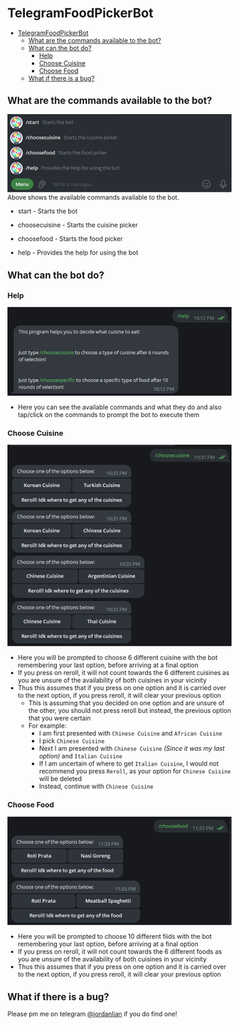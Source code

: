 # TelegramFoodPickerBot

- [TelegramFoodPickerBot](#telegramfoodpickerbot)
  - [What are the commands available to the bot?](#what-are-the-commands-available-to-the-bot)
  - [What can the bot do?](#what-can-the-bot-do)
    - [Help](#help)
    - [Choose Cuisine](#choose-cuisine)
    - [Choose Food](#choose-food)
  - [What if there is a bug?](#what-if-there-is-a-bug)

## What are the commands available to the bot?

![Screenshot](https://github.com/jordanlianhs/TeleFoodPickerBot/blob/main/pic/menu.png) </br>
Above shows the available commands available to the bot.

- start - Starts the bot

- choosecuisine - Starts the cuisine picker

- choosefood - Starts the food picker

- help - Provides the help for using the bot

## What can the bot do?

### Help

![Screenshot](https://github.com/jordanlianhs/TeleFoodPickerBot/blob/main/pic/help.png) </br>

- Here you can see the available commands and what they do and also tap/click on the commands to prompt the bot to execute them </br>

### Choose Cuisine

![Screenshot](https://github.com/jordanlianhs/TeleFoodPickerBot/blob/main/pic/choosecuisine.png) </br>

- Here you will be prompted to choose 6 different cuisine with the bot remembering your last option, before arriving at a final option
- If you press on reroll, it will not count towards the 6 different cuisines as you are unsure of the availability of both cuisines in your vicinity
- Thus this assumes that if you press on one option and it is carried over to the next option, if you press reroll, it will clear your previous option
  - This is assuming that you decided on one option and are unsure of the other, you should not press reroll but instead, the previous option that you were certain
  - For example:
    - I am first presented with ```Chinese Cuisine``` and ```African Cuisine```
    - I pick ```Chinese Cuisine```
    - Next I am presented with ```Chinese Cuisine``` *(Since it was my last option)* and ```Italian Cuisine```
    - If I am uncertain of where to get ```Italian Cuisine```, I would not recommend you press ```Reroll```, as your option for ```Chinese Cuisine``` will be deleted
    - Instead, continue with ```Chinese Cuisine```

### Choose Food

![Screenshot](https://github.com/jordanlianhs/TeleFoodPickerBot/blob/main/pic/choosefood.png) </br>

- Here you will be prompted to choose 10 different fiids with the bot remembering your last option, before arriving at a final option
- If you press on reroll, it will not count towards the 6 different foods as you are unsure of the availability of both cuisines in your vicinity
- Thus this assumes that if you press on one option and it is carried over to the next option, if you press reroll, it will clear your previous option

## What if there is a bug?

Please pm me on telegram [@jordanlian](https://t.me/jordanlian) if you do find one!
